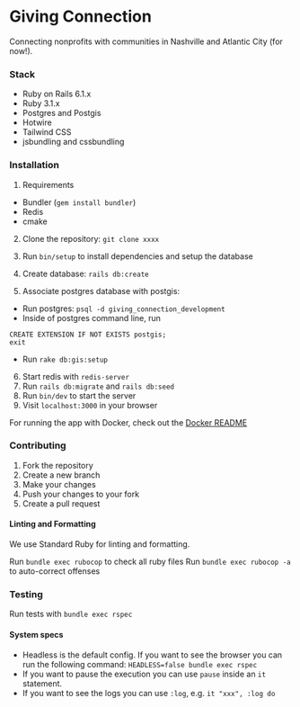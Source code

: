 # Giving Connection

Connecting nonprofits with communities in Nashville and Atlantic City (for now!).

### Stack
- Ruby on Rails 6.1.x
- Ruby 3.1.x
- Postgres and Postgis
- Hotwire
- Tailwind CSS
- jsbundling and cssbundling

### Installation

1. Requirements
- Bundler (`gem install bundler`)
- Redis
- cmake

2. Clone the repository: `git clone xxxx`
3. Run `bin/setup` to install dependencies and setup the database

4. Create database: `rails db:create`
5. Associate postgres database with postgis:
  - Run postgres: `psql -d giving_connection_development`
  - Inside of postgres command line, run 
  ```
  CREATE EXTENSION IF NOT EXISTS postgis;
  exit
  ```
  - Run `rake db:gis:setup`
6. Start redis with `redis-server`
7. Run `rails db:migrate` and `rails db:seed`
8. Run `bin/dev` to start the server
9. Visit `localhost:3000` in your browser

For running the app with Docker, check out the [Docker README](.dockerdev/README.md)

### Contributing

1. Fork the repository
2. Create a new branch
3. Make your changes
4. Push your changes to your fork
5. Create a pull request

#### Linting and Formatting

We use Standard Ruby for linting and formatting.

Run `bundle exec rubocop` to check all ruby files
Run `bundle exec rubocop -a` to auto-correct offenses

### Testing 
Run tests with `bundle exec rspec`

#### System specs

- Headless is the default config. If you want to see the browser you can run the following command: `HEADLESS=false bundle exec rspec`
- If you want to pause the execution you can use `pause` inside an `it` statement.
- If you want to see the logs you can use `:log`, e.g. `it "xxx", :log do`